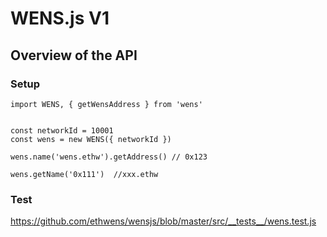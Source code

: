 # WENS.js V1


## Overview of the API

### Setup

```
import WENS, { getWensAddress } from 'wens'


const networkId = 10001
const wens = new WENS({ networkId })

wens.name('wens.ethw').getAddress() // 0x123

wens.getName('0x111')  //xxx.ethw
```

### Test

https://github.com/ethwens/wensjs/blob/master/src/__tests__/wens.test.js
